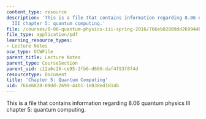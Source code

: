 ```yaml
---
content_type: resource
description: 'This is a file that contains information regarding 8.06 quantum physics
  III chapter 5: quantum computing.'
file: /courses/8-06-quantum-physics-iii-spring-2016/766eb82809dd269944b11e838ed1814b_MIT8_06S16_chap5.pdf
file_type: application/pdf
learning_resource_types:
- Lecture Notes
ocw_type: OCWFile
parent_title: Lecture Notes
parent_type: CourseSection
parent_uid: c12a6c26-ce95-2fb6-d666-daf4f93f8f4d
resourcetype: Document
title: 'Chapter 5: Quantum Computing'
uid: 766eb828-09dd-2699-44b1-1e838ed1814b
---
```

This is a file that contains information regarding 8.06 quantum physics III chapter 5: quantum computing.

